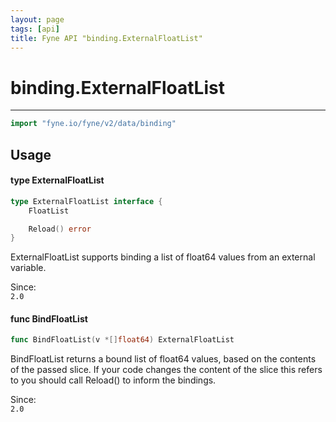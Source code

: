 ```yaml
---
layout: page
tags: [api]
title: Fyne API "binding.ExternalFloatList"
---
```


# binding.ExternalFloatList
---
```go
import "fyne.io/fyne/v2/data/binding"
```

## Usage

#### type ExternalFloatList

```go
type ExternalFloatList interface {
	FloatList

	Reload() error
}
```

ExternalFloatList supports binding a list of float64 values from an external variable.


<div class="since">Since: <code>
2.0</code></div>

#### func  BindFloatList

```go
func BindFloatList(v *[]float64) ExternalFloatList
```
BindFloatList returns a bound list of float64 values, based on the contents of the passed slice. If your code changes the content of the slice this refers to you should call Reload() to inform the bindings.


<div class="since">Since: <code>
2.0</code></div>
